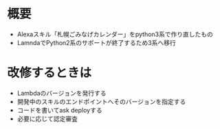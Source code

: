 # 概要
- Alexaスキル「札幌ごみなげカレンダー」をpython3系で作り直したもの
- LamndaでPython2系のサポートが終了するため3系へ移行

# 改修するときは
- Lambdaのバージョンを発行する
- 開発中のスキルのエンドポイントへそのバージョンを指定する
- コードを書いてask deployする
- 必要に応じて認定審査
